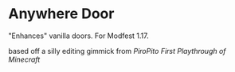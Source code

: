 # Anywhere Door

"Enhances" vanilla doors. For Modfest 1.17.

based off a silly editing gimmick from *PiroPito First Playthrough of Minecraft*